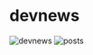 # devnews
![devnews](https://user-images.githubusercontent.com/102697831/210423076-aade2326-cca1-4cf5-bd8d-e26d747ad8ff.png)
![posts](https://user-images.githubusercontent.com/102697831/210423118-4ed29e4a-416e-44f1-8346-cd3967ffe0f1.png)
